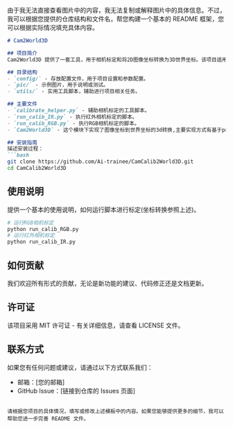 由于我无法直接查看图片中的内容，我无法复制或解释图片中的具体信息。不过，我可以根据您提供的仓库结构和文件名，帮您构建一个基本的 README 框架，您可以根据实际情况填充具体内容。

```markdown
# Cam2World3D

## 项目简介
Cam2World3D 提供了一套工具，用于相机标定和将2D图像坐标转换为3D世界坐标。该项目适用于需要进行空间识别和测量的各类应用，例如增强现实、机器视觉等。

## 目录结构
- `config/` - 存放配置文件，用于项目设置和参数配置。
- `pic/` - 示例图片，用于说明或测试。
- `utils/` - 实用工具脚本，辅助进行项目相关任务。

## 主要文件
- `calibrate_helper.py` - 辅助相机标定的工具脚本。
- `run_calib_IR.py` - 执行红外相机标定的脚本。
- `run_calib_RGB.py` - 执行RGB相机标定的脚本。
- `Cam2World3D` - 这个模块下实现了图像坐标到世界坐标的3d转换,主要实现方式有基于pnp的，还有基于平面直线的算法,具体里面还有很多，可以点进去查看详情,最新的stackpnp+s100+8点.py

## 安装指南
描述安装过程：
```bash
git clone https://github.com/Ai-trainee/CamCalib2World3D.git
cd CamCalib2World3D
```

## 使用说明
提供一个基本的使用说明，如何运行脚本进行标定(坐标转换参照上述)。
```bash
# 运行RGB相机标定
python run_calib_RGB.py
# 运行红外相机标定
python run_calib_IR.py
```

## 如何贡献
我们欢迎所有形式的贡献，无论是新功能的建议、代码修正还是文档更新。

## 许可证
该项目采用 MIT 许可证 - 有关详细信息，请查看 LICENSE 文件。

## 联系方式
如果您有任何问题或建议，请通过以下方式联系我们：
- 邮箱：[您的邮箱]
- GitHub Issue：[链接到仓库的 Issues 页面]

```

请根据您项目的具体情况，填写或修改上述模板中的内容。如果您能够提供更多的细节，我可以帮助您进一步完善 README 文件。
